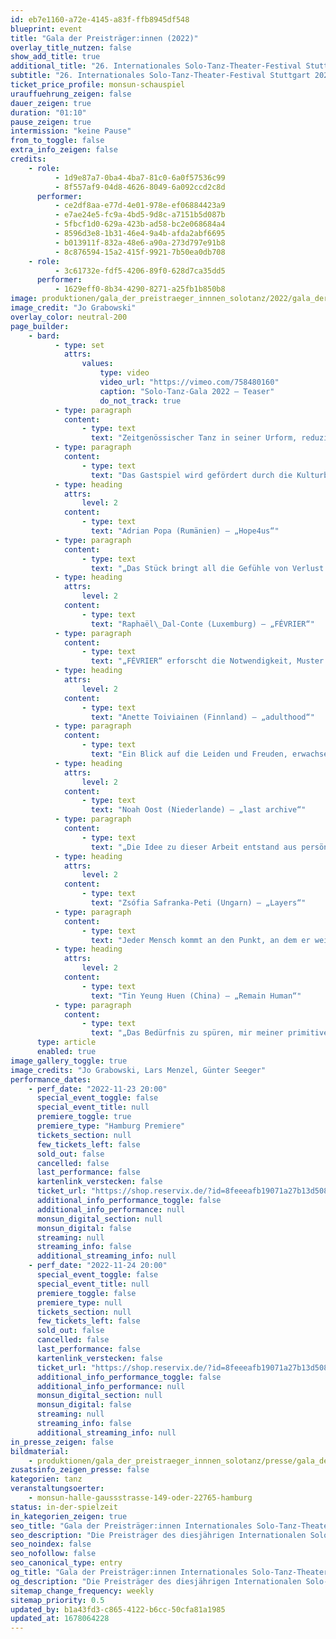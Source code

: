 ```yaml
---
id: eb7e1160-a72e-4145-a83f-ffb8945df548
blueprint: event
title: "Gala der Preisträger:innen (2022)"
overlay_title_nutzen: false
show_add_title: true
additional_title: "26. Internationales Solo-Tanz-Theater-Festival Stuttgart"
subtitle: "26. Internationales Solo-Tanz-Theater-Festival Stuttgart 2022"
ticket_price_profile: monsun-schauspiel
urauffuehrung_zeigen: false
dauer_zeigen: true
duration: "01:10"
pause_zeigen: true
intermission: "keine Pause"
from_to_toggle: false
extra_info_zeigen: false
credits:
    - role:
          - 1d9e87a7-0ba4-4ba7-81c0-6a0f57536c99
          - 8f557af9-04d8-4626-8049-6a092ccd2c8d
      performer:
          - ce2df8aa-e77d-4e01-978e-ef06884423a9
          - e7ae24e5-fc9a-4bd5-9d8c-a7151b5d087b
          - 5fbcf1d0-629a-423b-ad58-bc2e068684a4
          - 8596d3e8-1b31-46e4-9a4b-afda2abf6695
          - b013911f-832a-48e6-a90a-273d797e91b8
          - 8c876594-15a2-415f-9921-7b50ea0db708
    - role:
          - 3c61732e-fdf5-4206-89f0-628d7ca35dd5
      performer:
          - 1629eff0-8b34-4290-8271-a25fb1b850b8
image: produktionen/gala_der_preistraeger_innnen_solotanz/2022/gala_der_preistraegerinnen_solotanz_c_jo_grabowski.jpg
image_credit: "Jo Grabowski"
overlay_color: neutral-200
page_builder:
    - bard:
          - type: set
            attrs:
                values:
                    type: video
                    video_url: "https://vimeo.com/758480160"
                    caption: "Solo-Tanz-Gala 2022 – Teaser"
                    do_not_track: true
          - type: paragraph
            content:
                - type: text
                  text: "Zeitgenössischer Tanz in seiner Urform, reduziert auf den Kern von Körpersprache und Ausdruck, die Essenz der choreografischen Kunst. Das sind die Herausforderungen, die das Solo an junge Choreografinnen und Choreografen stellt. Die Preisträger des diesjährigen Internationalen Solo-Tanz-Theater-Festivals Stuttgart präsentieren ein Programm, das für das Publikum Überraschungen birgt und Entdeckungen für die Szene von morgen verspricht. Die künstlerische Palette reicht von Tanztheater über abstrakte Choreografie hin zu interdisziplinären Recherchen. Der Tanz ist geprägt von der Suche nach neuen Ausdrucksformen und einer individuellen Bewegungssprache, aber auch von kulturellen Traditionen der Heimatländer. Die Produktionen faszinieren gleichermaßen durch innovative Ideen wie durch höchste tänzerische Präzision."
          - type: paragraph
            content:
                - type: text
                  text: "Das Gastspiel wird gefördert durch die Kulturbehörde Hamburg."
          - type: heading
            attrs:
                level: 2
            content:
                - type: text
                  text: "Adrian Popa (Rumänien) – „Hope4us“"
          - type: paragraph
            content:
                - type: text
                  text: "„Das Stück bringt all die Gefühle von Verlust und Orientierungslosigkeit auf die Bühne, die wir in diesen seltsamen Zeiten erlebt haben. Alles um uns herum wurde langsamer, erstarrte... Die Zukunft, die wir uns aufgebaut hatten, war plötzlich weg, ein Traum in der Vergangenheit. Ich dachte, nur dieser Traum kann unsere Zukunft retten, Ist das so? Können wir unser Leben zurückhaben, so wie es war? Oder loslassen, die Kontrolle erlangen? So oder so... Ich glaube. Ich hoffe.“"
          - type: heading
            attrs:
                level: 2
            content:
                - type: text
                  text: "Raphaël\_Dal-Conte (Luxemburg) – „FÉVRIER“"
          - type: paragraph
            content:
                - type: text
                  text: "„FÉVRIER“ erforscht die Notwendigkeit, Muster zu durchbrechen. Die Welt eines Mannes bricht zusammen, doch sein Hilfeschrei scheint nicht gehört zu werden. Durch verschiedene choreografische Fragmente, ausgedrückt in radikalen Bewegungen, zwingt der Mann seinen Körper in eine Art Transzendenz. Das Stück ist ein Wettlauf gegen die Zeit, das die Zuschauenden in einen düsteren Raum wirft, in dem der Tänzer zu überleben versucht. Als ritueller Tanz, der zugleich ein Gebet und eine Ode an das Leben ist, zeigt „FÉVRIER“ eine ehrliche Sicht auf Stress und Angst. 2. Preis Choreografie 2022, Residency Award der Equilibrio Dinamico Dance Company Isaiah Wilson (Luxemburg) mit „FEVRIER“, getanzt von\_Raphaël\_Dal-Conte."
          - type: heading
            attrs:
                level: 2
            content:
                - type: text
                  text: "Anette Toiviainen (Finnland) – „adulthood“"
          - type: paragraph
            content:
                - type: text
                  text: "Ein Blick auf die Leiden und Freuden, erwachsen zu sein. Alles beginnt mit Mustern und Formen. Muster, die wir wiederholen und Formen, die wir erfüllen sollten. Es gibt viele Vorlagen dafür, eine rationale Lebensweise zu führen. Als Erwachsener sollte man kontrolliert sein – sollte man?"
          - type: heading
            attrs:
                level: 2
            content:
                - type: text
                  text: "Noah Oost (Niederlande) – „last archive“"
          - type: paragraph
            content:
                - type: text
                  text: "„Die Idee zu dieser Arbeit entstand aus persönlichen Erfahrungen. In vielen Situationen hatte ich das Gefühl, als jemand handeln zu müssen, der ich nicht bin. Die Erwartung, die ich als vierzehnjähriges Kind hatte, dass ich wirklich zu mir selbst finden würde, wenn ich die Chance dazu bekäme, hat sich nicht erfüllt. Ein wichtiges Thema ist die soziale Identifikation. Wie sehen wir uns selbst, ausgehend von der Zugehörigkeit zu einem bestimmten Personenkreis und der Position, die wir in diesem einnehmen.“"
          - type: heading
            attrs:
                level: 2
            content:
                - type: text
                  text: "Zsófia Safranka-Peti (Ungarn) – „Layers“"
          - type: paragraph
            content:
                - type: text
                  text: "Jeder Mensch kommt an den Punkt, an dem er weiß, dass eine Veränderung bevorsteht. Das Laben tritt in eine andere Phase ein. Die letzten Hautschuppen lösen sich, wie bei einer Entzündung wird alles schlimmer, bevor eine Besserung eintritt. Der Countdown läuft, die Veränderung beginnt. Ein neues Blatt. Alte Denkmuster und Gewohnheiten wandeln sich. Auch der Geist bewegt sich auf einer höheren Ebene. Sicht weisen ändern sich. Der Mensch gewinnt Raum, als wäre er zuhause angekommen. Er lebt wieder. Und bekommt den wirklich alten Freund zurück: Kraft."
          - type: heading
            attrs:
                level: 2
            content:
                - type: text
                  text: "Tin Yeung Huen (China) – „Remain Human“"
          - type: paragraph
            content:
                - type: text
                  text: "„Das Bedürfnis zu spüren, mir meiner primitiven Erinnerungen ins Gedächtnis zu rufen, mich zu erinnern, ein Mensch zu sein. Zu erkennen, zu fühlen, zu brechen, jedes kleine Bisschen zu genießen, mich selbst zu erinnern. "
      type: article
      enabled: true
image_gallery_toggle: true
image_credits: "Jo Grabowski, Lars Menzel, Günter Seeger"
performance_dates:
    - perf_date: "2022-11-23 20:00"
      special_event_toggle: false
      special_event_title: null
      premiere_toggle: true
      premiere_type: "Hamburg Premiere"
      tickets_section: null
      few_tickets_left: false
      sold_out: false
      cancelled: false
      last_performance: false
      kartenlink_verstecken: false
      ticket_url: "https://shop.reservix.de/?id=8feeeafb19071a27b13d5083379d95183e9ab490f2f135faf80b2fecfc1ba00f2aba7ad8945f4a4292549eb86feddc1b&vID=7337&eventGrpID=414841&eventID=1994136"
      additional_info_performance_toggle: false
      additional_info_performance: null
      monsun_digital_section: null
      monsun_digital: false
      streaming: null
      streaming_info: false
      additional_streaming_info: null
    - perf_date: "2022-11-24 20:00"
      special_event_toggle: false
      special_event_title: null
      premiere_toggle: false
      premiere_type: null
      tickets_section: null
      few_tickets_left: false
      sold_out: false
      cancelled: false
      last_performance: false
      kartenlink_verstecken: false
      ticket_url: "https://shop.reservix.de/?id=8feeeafb19071a27b13d5083379d95183e9ab490f2f135faf80b2fecfc1ba00f2aba7ad8945f4a4292549eb86feddc1b&vID=7337&eventGrpID=414841&eventID=1994138"
      additional_info_performance_toggle: false
      additional_info_performance: null
      monsun_digital_section: null
      monsun_digital: false
      streaming: null
      streaming_info: false
      additional_streaming_info: null
in_presse_zeigen: false
bildmaterial:
    - produktionen/gala_der_preistraeger_innnen_solotanz/presse/gala_der_preistraeger_innen_internationaler_solotanz_monsun.zip
zusatsinfo_zeigen_presse: false
kategorien: tanz
veranstaltungsoerter:
    - monsun-halle-gaussstrasse-149-oder-22765-hamburg
status: in-der-spielzeit
in_kategorien_zeigen: true
seo_title: "Gala der Preisträger:innen Internationales Solo-Tanz-Theater-Festival"
seo_description: "Die Preisträger des diesjährigen Internationalen Solo-Tanz-Theater-Festivals Stuttgart zeigen ein Programm, das Überraschungen und Entdeckungen verspricht."
seo_noindex: false
seo_nofollow: false
seo_canonical_type: entry
og_title: "Gala der Preisträger:innen Internationales Solo-Tanz-Theater-Festival"
og_description: "Die Preisträger des diesjährigen Internationalen Solo-Tanz-Theater-Festivals Stuttgart zeigen ein Programm, das Überraschungen und Entdeckungen verspricht."
sitemap_change_frequency: weekly
sitemap_priority: 0.5
updated_by: b1a43fd3-c865-4122-b6cc-50cfa81a1985
updated_at: 1678064228
---
```

